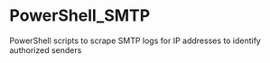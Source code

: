 # PowerShell_SMTP
PowerShell scripts to scrape SMTP logs for IP addresses to identify authorized senders
